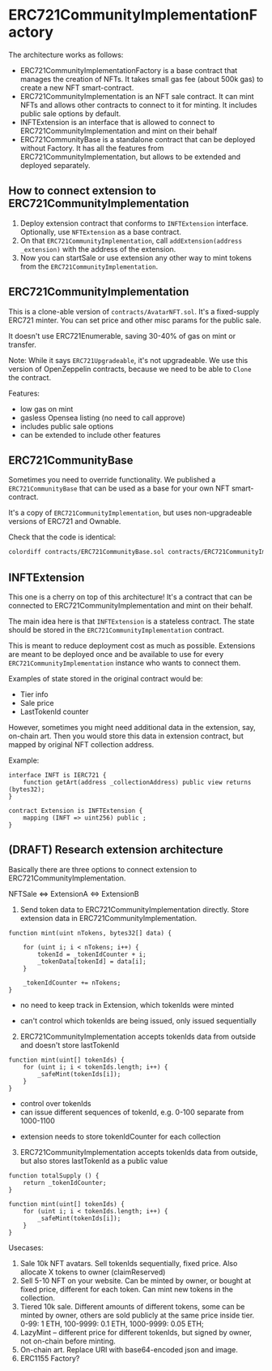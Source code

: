 # ERC721CommunityImplementationFactory

The architecture works as follows:

- ERC721CommunityImplementationFactory is a base contract that manages the creation of NFTs. It takes small gas fee (about 500k gas) to create a new NFT smart-contract.
- ERC721CommunityImplementation is an NFT sale contract. It can mint NFTs and allows other contracts to connect to it for minting. It includes public sale options by default.
- INFTExtension is an interface that is allowed to connect to ERC721CommunityImplementation and mint on their behalf
- ERC721CommunityBase is a standalone contract that can be deployed without Factory. It has all the features from ERC721CommunityImplementation, but allows to be extended and deployed separately.

## How to connect extension to ERC721CommunityImplementation

1. Deploy extension contract that conforms to `INFTExtension` interface. Optionally, use `NFTExtension` as a base contract.
2. On that `ERC721CommunityImplementation`, call `addExtension(address _extension)` with the address of the extension.
3. Now you can startSale or use extension any other way to mint tokens from the `ERC721CommunityImplementation`.


## ERC721CommunityImplementation

This is a clone-able version of `contracts/AvatarNFT.sol`. It's a fixed-supply ERC721 minter. You can set price and other misc params for the public sale.

It doesn't use ERC721Enumerable, saving 30-40% of gas on mint or transfer.

Note: While it says `ERC721Upgradeable`, it's not upgradeable. We use this version of OpenZeppelin contracts, because we need to be able to `Clone` the contract.

Features:
- low gas on mint
- gasless Opensea listing (no need to call approve)
- includes public sale options
- can be extended to include other features


## ERC721CommunityBase

Sometimes you need to override functionality. We published a `ERC721CommunityBase` that can be used as a base for your own NFT smart-contract.

It's a copy of `ERC721CommunityImplementation`, but uses non-upgradeable versions of ERC721 and Ownable.

Check that the code is identical:

```bash
colordiff contracts/ERC721CommunityBase.sol contracts/ERC721CommunityImplementation.sol
```

## INFTExtension

This one is a cherry on top of this architecture! It's a contract that can be connected to ERC721CommunityImplementation and mint on their behalf.

The main idea here is that `INFTExtension` is a stateless contract. The state should be stored in the `ERC721CommunityImplementation` contract.

This is meant to reduce deployment cost as much as possible. Extensions are meant to be deployed once and be available to use for every `ERC721CommunityImplementation` instance who wants to connect them.

Examples of state stored in the original contract would be:
- Tier info
- Sale price
- LastTokenId counter

However, sometimes you might need additional data in the extension, say, on-chain art. Then you would store this data in extension contract, but mapped by original NFT collection address.

Example:

```solidity
interface INFT is IERC721 {
    function getArt(address _collectionAddress) public view returns (bytes32);
}

contract Extension is INFTExtension {
    mapping (INFT => uint256) public ;
}
```

## (DRAFT) Research extension architecture

Basically there are three options to connect extension to ERC721CommunityImplementation.

NFTSale <=> ExtensionA
        <=> ExtensionB


1. Send token data to ERC721CommunityImplementation directly. Store extension data in ERC721CommunityImplementation.

```solidity
function mint(uint nTokens, bytes32[] data) {

    for (uint i; i < nTokens; i++) {
        tokenId = _tokenIdCounter + i;
        _tokenData[tokenId] = data[i];
    }

    _tokenIdCounter += nTokens;
}
```

+ no need to keep track in Extension, which tokenIds were minted
- can't control which tokenIds are being issued, only issued sequentially


2. ERC721CommunityImplementation accepts tokenIds data from outside and doesn't store lastTokenId

```solidity
function mint(uint[] tokenIds) {
    for (uint i; i < tokenIds.length; i++) {
        _safeMint(tokenIds[i]);
    }
}
```

+ control over tokenIds
+ can issue different sequences of tokenId, e.g. 0-100 separate from 1000-1100
- extension needs to store tokenIdCounter for each collection

3. ERC721CommunityImplementation accepts tokenIds data from outside, but also stores lastTokenId as a public value

```solidity
function totalSupply () {
    return _tokenIdCounter;
}

function mint(uint[] tokenIds) {
    for (uint i; i < tokenIds.length; i++) {
        _safeMint(tokenIds[i]);
    }
}
```



Usecases:

1. Sale 10k NFT avatars. Sell tokenIds sequentially, fixed price. Also allocate X tokens to owner (claimReserved)
2. Sell 5-10 NFT on your website. Can be minted by owner, or bought at fixed price, different for each token. Can mint new tokens in the collection.
3. Tiered 10k sale. Different amounts of different tokens, some can be minted by owner, others are sold publicly at the same price inside tier. 0-99: 1 ETH, 100-9999: 0.1 ETH, 1000-9999: 0.05 ETH;
4. LazyMint – different price for different tokenIds, but signed by owner, not on-chain before minting.
5. On-chain art. Replace URI with base64-encoded json and image.
6. ERC1155 Factory?


